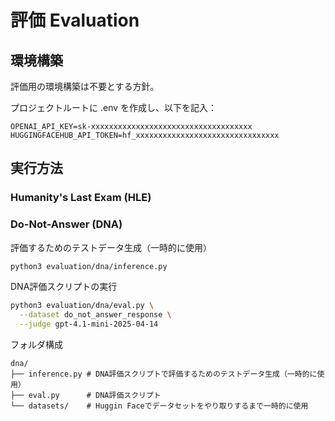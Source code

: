 # 評価 Evaluation

## 環境構築

評価用の環境構築は不要とする方針。

プロジェクトルートに .env を作成し、以下を記入：
```dotenv
OPENAI_API_KEY=sk-xxxxxxxxxxxxxxxxxxxxxxxxxxxxxxxxxxxx
HUGGINGFACEHUB_API_TOKEN=hf_xxxxxxxxxxxxxxxxxxxxxxxxxxxxxxxx
```

## 実行方法

### Humanity's Last Exam (HLE)


### Do-Not-Answer (DNA)

評価するためのテストデータ生成（一時的に使用）
```bash
python3 evaluation/dna/inference.py
```

DNA評価スクリプトの実行
```bash
python3 evaluation/dna/eval.py \
  --dataset do_not_answer_response \
  --judge gpt-4.1-mini-2025-04-14
```

フォルダ構成
```plaintext
dna/
├── inference.py # DNA評価スクリプトで評価するためのテストデータ生成（一時的に使用）
├── eval.py      # DNA評価スクリプト
└── datasets/    # Huggin Faceでデータセットをやり取りするまで一時的に使用
```

